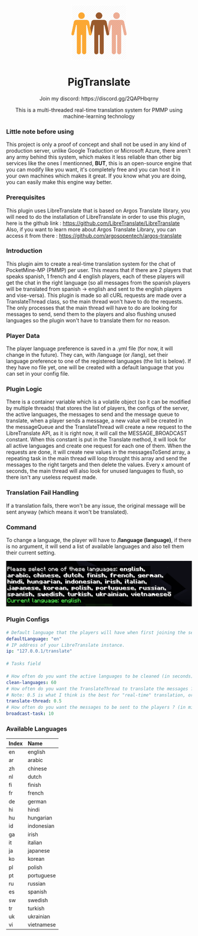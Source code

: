 <p align="center">
<img width="150" height="150" src="https://github.com/CupidonSauce173/PigTranslate/blob/main/PigTranslateIcon.jpg" />
</p>
<h1 align="center"> PigTranslate </h1>
<p align="center">Join my discord: https://discord.gg/2QAPHbqrny </p>
<p align="center">This is a multi-threaded real-time translation system for PMMP using machine-learning technology </p>

### Little note before using

This project is only a proof of concept and shall not be used in any kind of production server, unlike Google Traduction or Microsoft Azure, there aren't any army behind this system, which makes it less reliable than other big services like the ones I mentionned, **BUT**, this is an open-source engine that you can modify like you want, it's completely free and you can host it in your own machines which makes it great. If you know what you are doing, you can easily make this engine way better.

### Prerequisites

This plugin uses LibreTranslate that is based on Argos Translate library, you will need to do the installation of LibreTranslate in order to use this plugin, here is the github link : https://github.com/LibreTranslate/LibreTranslate
Also, if you want to learn more about Argos Translate Library, you can access it from there : https://github.com/argosopentech/argos-translate

### Introduction

This plugin aim to create a real-time translation system for the chat of PocketMine-MP (PMMP) per user. This means that if there are 2 players that speaks spanish, 1 french and 4 english players, each of these players will get the chat in the right language (so all messages from the spanish players will be translated from spanish -> english and sent to the english players and vise-versa). This plugin is made so all cURL requests are made over a TranslateThread class, so the main thread won't have to do the requests. The only processes that the main thread will have to do are looking for messages to send, send them to the players and also flushing unused languages so the plugin won't have to translate them for no reason.

### Player Data

The player language preference is saved in a .yml file (for now, it will change in the future). They can, with /language (or /lang), set their language preference to one of the registered languages (the list is below). If they have no file yet, one will be created with a default language that you can set in your config file.

### Plugin Logic

There is a container variable which is a volatile object (so it can be modified by multiple threads) that stores the list of players, the configs of the server, the active languages, the messages to send and the message queue to translate, when a player sends a message, a new value will be created in the messageQueue and the TranslateThread will create a new request to the LibreTranslate API, as it is right now, it will call the MESSAGE_BROADCAST constant. When this constant is put in the Translate method, it will look for all active languages and create one request for each one of them. When the requests are done, it will create new values in the messagesToSend array, a repeating task in the main thread will loop throught this array and send the messages to the right targets and then delete the values. Every x amount of seconds, the main thread will also look for unused languages to flush, so there isn't any useless request made.

### Translation Fail Handling

If a translation fails, there won't be any issue, the original message will be sent anyway (which means it won't be translated).

### Command

To change a language, the player will have to **/language (language)**, if there is no argument, it will send a list of available languages and also tell them their current setting.
  
<p align="center">
<img src="https://github.com/CupidonSauce173/PigTranslate/blob/main/image_01.PNG" />
</p>

### Plugin Configs

```yml
# Default language that the players will have when first joining the server.
defaultLanguage: "en"
# IP address of your LibreTranslate instance.
ip: "127.0.0.1/translate"

# Tasks field

# How often do you want the active languages to be cleaned (in seconds)
clean-languages: 60
# How often do you want the TranslateThread to translate the messages ? (in seconds)
# Note: 0.5 is what I think is the best for "real-time" translation, or else the delay will be too high.
translate-thread: 0.5
# How often do you want the messages to be sent to the players ? (in milliseconds)
broadcast-task: 10
```

### Available Languages

| **Index** | **Name** |
| ------------ | :---------- |
| en | english |
| ar | arabic |
| zh | chinese |
| nl | dutch |
| fi | finish |
| fr | french |
| de | german |
| hi | hindi |
| hu | hungarian |
| id | indonesian |
| ga | irish |
| it | italian |
| ja | japanese |
| ko | korean |
| pl | polish |
| pt | portuguese |
| ru | russian |
| es | spanish |
| sw | swedish |
| tr | turkish |
| uk | ukrainian |
| vi | vietnamese |
